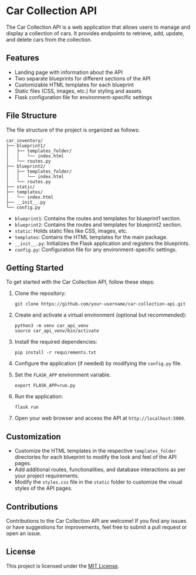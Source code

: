 # Car Collection API

The Car Collection API is a web application that allows users to manage and display a collection of cars. It provides endpoints to retrieve, add, update, and delete cars from the collection.

## Features

- Landing page with information about the API
- Two separate blueprints for different sections of the API
- Customizable HTML templates for each blueprint
- Static files (CSS, images, etc.) for styling and assets
- Flask configuration file for environment-specific settings

## File Structure

The file structure of the project is organized as follows:

```
car_inventory/
├── blueprint1/
│   ├── templates_folder/
│   │   └── index.html
│   └── routes.py
├── blueprint2/
│   ├── templates_folder/
│   │   └── index.html
│   └── routes.py
├── static/
├── templates/
│   └── index.html
├── __init__.py
└── config.py
```

- `blueprint1`: Contains the routes and templates for blueprint1 section.
- `blueprint2`: Contains the routes and templates for blueprint2 section.
- `static`: Holds static files like CSS, images, etc.
- `templates`: Contains the HTML templates for the main package.
- `__init__.py`: Initializes the Flask application and registers the blueprints.
- `config.py`: Configuration file for any environment-specific settings.

## Getting Started

To get started with the Car Collection API, follow these steps:

1. Clone the repository:

   ```shell
   git clone https://github.com/your-username/car-collection-api.git
   ```

2. Create and activate a virtual environment (optional but recommended):

   ```shell
   python3 -m venv car_api_venv
   source car_api_venv/bin/activate
   ```

3. Install the required dependencies:

   ```shell
   pip install -r requirements.txt
   ```

4. Configure the application (if needed) by modifying the `config.py` file.

5. Set the `FLASK_APP` environment variable.

    ```shell
    export FLASK_APP=run.py
    ```

6. Run the application:

   ```shell
   flask run
   ```

7. Open your web browser and access the API at `http://localhost:5000`.

## Customization

- Customize the HTML templates in the respective `templates_folder` directories for each blueprint to modify the look and feel of the API pages.
- Add additional routes, functionalities, and database interactions as per your project requirements.
- Modify the `styles.css` file in the `static` folder to customize the visual styles of the API pages.

## Contributions

Contributions to the Car Collection API are welcome! If you find any issues or have suggestions for improvements, feel free to submit a pull request or open an issue.

## License

This project is licensed under the [MIT License](LICENSE).


